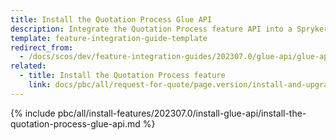 ```yaml
---
title: Install the Quotation Process Glue API
description: Integrate the Quotation Process feature API into a Spryker project
template: feature-integration-guide-template
redirect_from:
  - /docs/scos/dev/feature-integration-guides/202307.0/glue-api/glue-api-quotation-process-feature-integration.html
related:
  - title: Install the Quotation Process feature
    link: docs/pbc/all/request-for-quote/page.version/install-and-upgrade/install-features/install-the-quotation-process-feature.html
---
```


{% include pbc/all/install-features/202307.0/install-glue-api/install-the-quotation-process-glue-api.md %} <!-- To edit, see /_includes/pbc/all/install-features/202307.0/install-glue-api/install-the-quotation-process-glue-api.md -->
